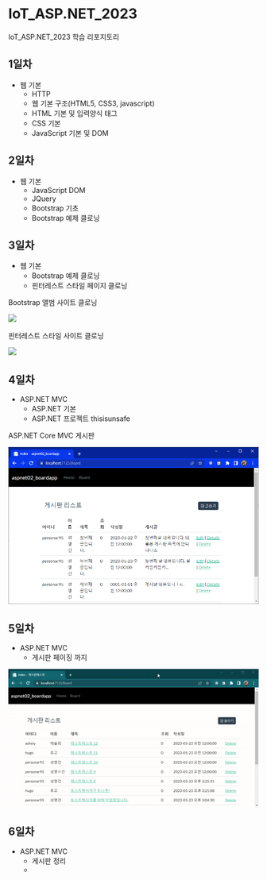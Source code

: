 # IoT_ASP.NET_2023
IoT_ASP.NET_2023 학습 리포지토리

## 1일차
- 웹 기본
	- HTTP
	- 웹 기본 구조(HTML5, CSS3, javascript) 
	- HTML 기본 및 입력양식 태그
	- CSS 기본
	- JavaScript 기본 및 DOM

## 2일차
- 웹 기본
	- JavaScript DOM
	- JQuery
	- Bootstrap 기초
	- Bootstrap 예제 클로닝
	
## 3일차
- 웹 기본
	- Bootstrap 예제 클로닝
	- 핀터레스트 스타일 페이지 클로닝

Bootstrap 앨범 사이트 클로닝

<img src="https://github.com/MFGangP/IoT_ASP.NET_2023/blob/main/images/Bootstrap_ex.gif?raw=true" width="640">

핀터레스트 스타일 사이트 클로닝

<img src="https://github.com/MFGangP/IoT_ASP.NET_2023/blob/main/images/Aspnet.gif?raw=true" width="640">

## 4일차

- ASP.NET MVC
	- ASP.NET 기본
	- ASP.NET 프로젝트
	thisisunsafe
	
ASP.NET Core MVC 게시판

<img src="https://github.com/MFGangP/IoT_ASP.NET_2023/blob/main/images/ASP.NETMVC.png?raw=true" width="640">

## 5일차

- ASP.NET MVC
	- 게시판 페이징 까지
	
<img src="https://github.com/MFGangP/IoT_ASP.NET_2023/blob/main/images/ASPNETMVC.gif?raw=true" width="640">

## 6일차

- ASP.NET MVC
	- 게시판 정리
	- 